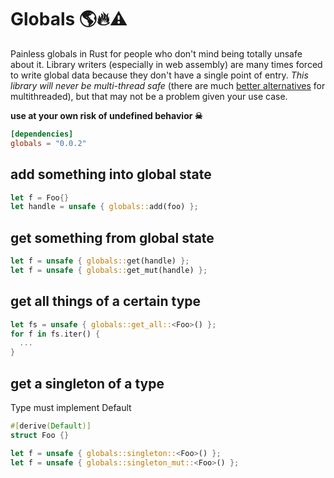 # Globals 🌎🔥⚠️
Painless globals in Rust for people who don't mind being totally unsafe about it. Library writers (especially in web assembly) are many times forced to write global data because they don't have a single point of entry.  *This library will never be multi-thread safe* (there are much [better alternatives](https://github.com/rust-lang-nursery/lazy-static.rs) for multithreaded), but that may not be a problem given your use case.

**use at your own risk of undefined behavior ☠**

```toml
[dependencies]
globals = "0.0.2"
```

## add something into global state

```rust
let f = Foo{}
let handle = unsafe { globals::add(foo) };
```

## get something from global state
```rust
let f = unsafe { globals::get(handle) };
let f = unsafe { globals::get_mut(handle) };
```

## get all things of a certain type
```rust
let fs = unsafe { globals::get_all::<Foo>() };
for f in fs.iter() {
  ...
}
```

## get a singleton of a type
Type must implement Default

```rust
#[derive(Default)]
struct Foo {}

let f = unsafe { globals::singleton::<Foo>() };
let f = unsafe { globals::singleton_mut::<Foo>() };
```
